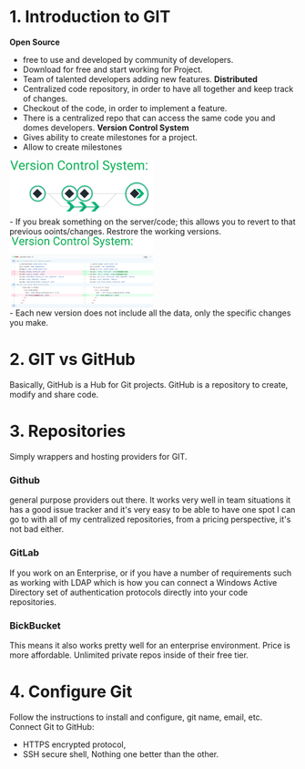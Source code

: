 # 1. Introduction to GIT
**Open Source**
-	free to use and developed by community of developers. 
-	Download for free and start working for Project. 
-	Team of talented developers adding new features.
**Distributed**
-	Centralized code repository, in order to have all together and keep track of changes.
-	Checkout of the code, in order to implement a feature. 
-	There is a centralized repo that can access the same code you and domes developers.
**Version Control System**
-	Gives ability to create milestones for a project.
-	Allow to create milestones

<img align="center" src=./images/01_version_control_system.png height="50%" width="50%">
<br>
-	If you break something on the server/code; this allows you to revert to that previous ooints/changes. Restrore the working versions.
<br>
<img align="center" src=./images/02_version_control_system.png height="50%" width="50%">
<br>
-	Each new version does not include all the data, only the specific changes you make.

# 2. GIT vs GitHub
Basically, GitHub is a Hub for Git projects.
GitHub is a repository to create, modify and share code.

# 3. Repositories
Simply wrappers and hosting providers for GIT. 
### Github
general purpose providers out there. It works very well in team situations it has a good issue tracker and it's very easy to be able to have one spot I can go to with all of my centralized repositories, from a pricing perspective, it's not bad either.
### GitLab
If you work on an Enterprise, or if you have a number of requirements such as working with LDAP which is how you can connect a Windows Active Directory set of authentication protocols directly into your code repositories. 
### BickBucket
This means it also works pretty well for an enterprise environment. Price is more affordable. Unlimited private repos inside of their free tier.

# 4. Configure Git
Follow the instructions to install and configure, git name, email, etc.
Connect Git to GitHub:
-	HTTPS encrypted protocol, 
-	SSH secure shell, 
Nothing one better than the other.
